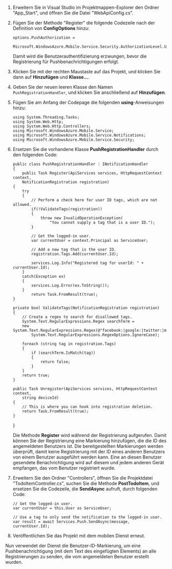1.  Erweitern Sie in Visual Studio im Projektmappen-Explorer den Ordner "App\_Start", und öffnen Sie die Datei "WebApiConfig.cs".

2.  Fügen Sie der Methode "Register" die folgende Codezeile nach der Definition von **ConfigOptions** hinzu:

        options.PushAuthorization = 
            Microsoft.WindowsAzure.Mobile.Service.Security.AuthorizationLevel.User;

    Damit wird die Benutzerauthentifizierung erzwungen, bevor die Registrierung für Pushbenachrichtigungen erfolgt.

3.  Klicken Sie mit der rechten Maustaste auf das Projekt, und klicken Sie dann auf **Hinzufügen** und **Klasse...**.

4.  Geben Sie der neuen leeren Klasse den Namen `PushRegistrationHandler`, und klicken Sie anschließend auf **Hinzufügen**.

5.  Fügen Sie am Anfang der Codepage die folgenden **using**-Anweisungen hinzu:

        using System.Threading.Tasks; 
        using System.Web.Http; 
        using System.Web.Http.Controllers; 
        using Microsoft.WindowsAzure.Mobile.Service; 
        using Microsoft.WindowsAzure.Mobile.Service.Notifications; 
        using Microsoft.WindowsAzure.Mobile.Service.Security; 

6.  Ersetzen Sie die vorhandene Klasse **PushRegistrationHandler** durch den folgenden Code:

        public class PushRegistrationHandler : INotificationHandler
        {
            public Task Register(ApiServices services, HttpRequestContext context,
            NotificationRegistration registration)
        {
            try
            {
                // Perform a check here for user ID tags, which are not allowed.
                if(!ValidateTags(registration))
                {
                    throw new InvalidOperationException(
                        "You cannot supply a tag that is a user ID.");                    
                }

                // Get the logged-in user.
                var currentUser = context.Principal as ServiceUser;

                // Add a new tag that is the user ID.
                registration.Tags.Add(currentUser.Id);

                services.Log.Info("Registered tag for userId: " + currentUser.Id);
            }
            catch(Exception ex)
            {
                services.Log.Error(ex.ToString());
            }
                return Task.FromResult(true);
        }

        private bool ValidateTags(NotificationRegistration registration)
        {
            // Create a regex to search for disallowed tags.
            System.Text.RegularExpressions.Regex searchTerm =
            new System.Text.RegularExpressions.Regex(@"facebook:|google:|twitter:|microsoftaccount:",
                System.Text.RegularExpressions.RegexOptions.IgnoreCase);

            foreach (string tag in registration.Tags)
            {
                if (searchTerm.IsMatch(tag))
                {
                    return false;
                }
            }
            return true;
        }

        public Task Unregister(ApiServices services, HttpRequestContext context, 
            string deviceId)
        {
            // This is where you can hook into registration deletion.
            return Task.FromResult(true);
        }

    }

    Die Methode **Register** wird während der Registrierung aufgerufen. Damit können Sie der Registrierung eine Markierung hinzufügen, die die ID des angemeldeten Benutzers ist. Die bereitgestellten Markierungen werden überprüft, damit keine Registrierung mit der ID eines anderen Benutzers von einem Benutzer ausgeführt werden kann. Eine an diesen Benutzer gesendete Benachrichtigung wird auf diesem und jedem anderen Gerät empfangen, das vom Benutzer registriert wurde.

7.  Erweitern Sie den Ordner "Controllers", öffnen Sie die Projektdatei "TodoItemController.cs", suchen Sie die Methode **PostTodoItem**, und ersetzen Sie die Codezeile, die **SendAsync** aufruft, durch folgenden Code:

        // Get the logged-in user.
        var currentUser = this.User as ServiceUser;

        // Use a tag to only send the notification to the logged-in user.
        var result = await Services.Push.SendAsync(message, currentUser.Id);

8.  Veröffentlichen Sie das Projekt mit dem mobilen Dienst erneut.

Nun verwendet der Dienst die Benutzer-ID-Markierung, um eine Pushbenachrichtigung (mit dem Text des eingefügten Elements) an alle Registrierungen zu senden, die vom angemeldeten Benutzer erstellt wurden.

